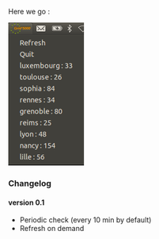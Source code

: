 Here we go :

![Alt text](applet.png "grid5000 applet")

### Changelog

#### version 0.1

* Periodic check (every 10 min by default)
* Refresh on demand
